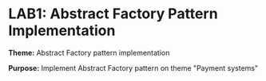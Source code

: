# LAB1: Abstract Factory Pattern Implementation

**Theme:** Abstract Factory pattern implementation

**Purpose:** Implement Abstract Factory pattern on theme "Payment systems"
